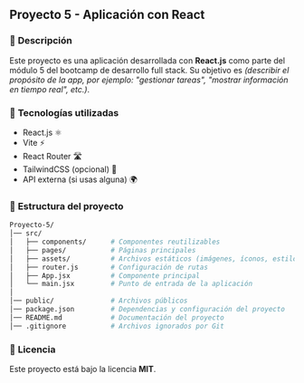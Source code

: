 ## **Proyecto 5 - Aplicación con React**  

### 📌 **Descripción**  
Este proyecto es una aplicación desarrollada con **React.js** como parte del módulo 5 del bootcamp de desarrollo full stack. Su objetivo es _(describir el propósito de la app, por ejemplo: "gestionar tareas", "mostrar información en tiempo real", etc.)_.

### 🚀 **Tecnologías utilizadas**  
- React.js ⚛️  
- Vite ⚡  
- React Router 🛣️  
- TailwindCSS (opcional) 🎨  
- API externa (si usas alguna) 🌍  

### 📂 **Estructura del proyecto**  
```bash
Proyecto-5/
│── src/
│   ├── components/      # Componentes reutilizables
│   ├── pages/           # Páginas principales
│   ├── assets/          # Archivos estáticos (imágenes, íconos, estilos)
│   ├── router.js        # Configuración de rutas
│   ├── App.jsx          # Componente principal
│   └── main.jsx         # Punto de entrada de la aplicación
│
│── public/              # Archivos públicos
│── package.json         # Dependencias y configuración del proyecto
│── README.md            # Documentación del proyecto
│── .gitignore           # Archivos ignorados por Git
```


### 📜 **Licencia**  
Este proyecto está bajo la licencia **MIT**.  
